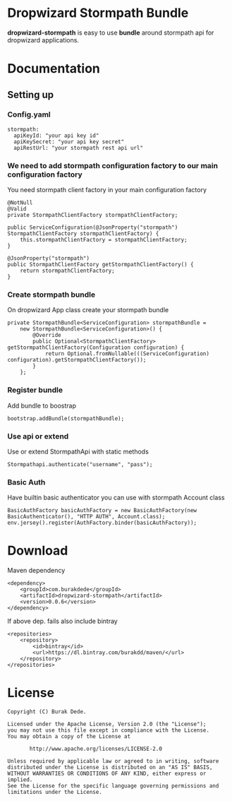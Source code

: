 # Dropwizard Stormpath Bundle

**dropwizard-stormpath** is easy to use **bundle** around stormpath api for dropwizard applications.

# Documentation

## Setting up

### Config.yaml

    stormpath:
      apiKeyId: "your api key id"
      apiKeySecret: "your api key secret"
      apiRestUrl: "your stormpath rest api url"

### We need to add stormpath configuration factory to our main configuration factory

You need stormpath client factory in your main configuration factory

    @NotNull
    @Valid
    private StormpathClientFactory stormpathClientFactory;

    public ServiceConfiguration(@JsonProperty("stormpath") StormpathClientFactory stormpathClientFactory) {
        this.stormpathClientFactory = stormpathClientFactory;
    }

    @JsonProperty("stormpath")
    public StormpathClientFactory getStormpathClientFactory() {
        return stormpathClientFactory;
    }

### Create stormpath bundle

On dropwizard App class create your stormpath bundle

    private StormpathBundle<ServiceConfiguration> stormpathBundle =
        new StormpathBundle<ServiceConfiguration>() {
            @Override
            public Optional<StormpathClientFactory> getStormpathClientFactory(Configuration configuration) {
                return Optional.fromNullable(((ServiceConfiguration) configuration).getStormpathClientFactory());
            }
        };


### Register bundle

Add bundle to boostrap

    bootstrap.addBundle(stormpathBundle);

### Use api or extend

Use or extend StormpathApi with static methods

    Stormpathapi.authenticate("username", "pass");

### Basic Auth

Have builtin basic authenticator you can use with stormpath Account class

    BasicAuthFactory basicAuthFactory = new BasicAuthFactory(new BasicAuthenticator(), "HTTP AUTH", Account.class);
    env.jersey().register(AuthFactory.binder(basicAuthFactory));


# Download

Maven dependency

    <dependency>
        <groupId>com.burakdede</groupId>
        <artifactId>dropwizard-stormpath</artifactId>
        <version>0.0.6</version>
    </dependency>


If above dep. fails also include bintray

    <repositories>
        <repository>
            <id>bintray</id>
            <url>https://dl.bintray.com/burakdd/maven/</url>
        </repository>
    </repositories>

# License
 	Copyright (C) Burak Dede.
 
 	Licensed under the Apache License, Version 2.0 (the "License");
 	you may not use this file except in compliance with the License.
 	You may obtain a copy of the License at
 
    	   http://www.apache.org/licenses/LICENSE-2.0
 	
 	Unless required by applicable law or agreed to in writing, software
 	distributed under the License is distributed on an "AS IS" BASIS,
 	WITHOUT WARRANTIES OR CONDITIONS OF ANY KIND, either express or implied.
 	See the License for the specific language governing permissions and
 	limitations under the License.

